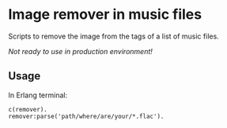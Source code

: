 # Image remover in music files

Scripts to remove the image from the tags of a list of music files.

*Not ready to use in production environment!*

## Usage

In Erlang terminal:

	c(remover).
	remover:parse('path/where/are/your/*.flac').
